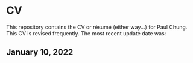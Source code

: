 # CV
This repository contains the CV or résumé (either way...) for Paul Chung.  
This CV is revised frequently. The most recent update date was:  

## January 10, 2022
